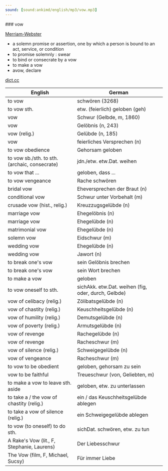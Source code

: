 ```yaml
---
sound: [sound:ankimd/english/mp3/vow.mp3]
---
```


\### vow

[Merriam-Webster](https://www.merriam-webster.com/dictionary/vow)

- a solemn promise or assertion, one by which a person is bound to an act, service, or condition
- to promise solemnly : swear
- to bind or consecrate by a vow
- to make a vow
- avow, declare

[dict.cc](https://www.dict.cc/vow)

| English        | German       |
| -------------- | ------------ |
| to vow | schwören (3268) |
| to vow sth. | etw. (feierlich) geloben (geh) |
| vow | Schwur (Gelbde, m, 1860) |
| vow | Gelöbnis (n, 243) |
| vow (relig.) | Gelübde (n, 185) |
| vow | feierliches Versprechen (n) |
| to vow obedience | Gehorsam geloben |
| to vow sb./sth. to sth. (archaic, consecrate) | jdn./etw. etw.Dat. weihen |
| to vow that ... | geloben, dass ... |
| to vow vengeance | Rache schwören |
| bridal vow | Eheversprechen der Braut (n) |
| conditional vow | Schwur unter Vorbehalt (m) |
| crusade vow (hist., relig.) | Kreuzzugsgelübde (n) |
| marriage vow | Ehegelöbnis (n) |
| marriage vow | Ehegelübde (n) |
| matrimonial vow | Ehegelübde (n) |
| solemn vow | Eidschwur (m) |
| wedding vow | Ehegelübde (n) |
| wedding vow | Jawort (n) |
| to break one's vow | sein Gelöbnis brechen |
| to break one's vow | sein Wort brechen |
| to make a vow | geloben |
| to vow oneself to sth. | sichAkk. etw.Dat. weihen (fig, oder, durch, Gelbde) |
| vow of celibacy (relig.) | Zölibatsgelübde (n) |
| vow of chastity (relig.) | Keuschheitsgelübde (n) |
| vow of humility (relig.) | Demutsgelübde (n) |
| vow of poverty (relig.) | Armutsgelübde (n) |
| vow of revenge | Rachegelübde (n) |
| vow of revenge | Racheschwur (m) |
| vow of silence (relig.) | Schweigegelübde (n) |
| vow of vengeance | Racheschwur (m) |
| to vow to be obedient | geloben, gehorsam zu sein |
| vow to be faithful | Treueschwur (von, Geliebten, m) |
| to make a vow to leave sth. aside | geloben, etw. zu unterlassen |
| to take a / the vow of chastity (relig.) | ein / das Keuschheitsgelübde ablegen |
| to take a vow of silence (relig.) | ein Schweigegelübde ablegen |
| to vow (to oneself) to do sth. | sichDat. schwören, etw. zu tun |
| A Rake's Vow (lit., F, Stephanie, Laurens) | Der Liebesschwur |
| The Vow (film, F, Michael, Sucsy) | Für immer Liebe |
